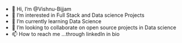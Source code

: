 - 👋 Hi, I’m @Vishnu-Bijjam
- 👀 I’m interested in Full Stack and Data science Projects
- 🌱 I’m currently learning Data Science
- 💞️ I’m looking to collaborate on open source projects in Data science
- 📫 How to reach me ...through linkedIn in bio

<!---
Vishnu-Bijjam/Vishnu-Bijjam is a ✨ special ✨ repository because its `README.md` (this file) appears on your GitHub profile.
You can click the Preview link to take a look at your changes.
--->
